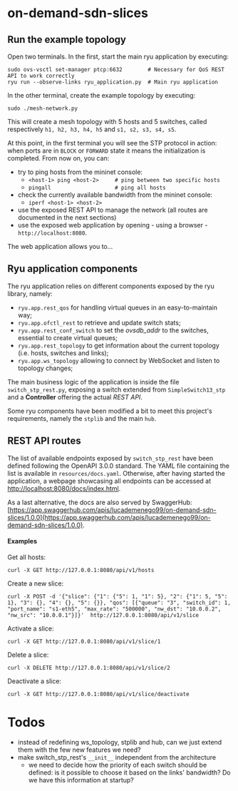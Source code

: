 # on-demand-sdn-slices

## Run the example topology
Open two terminals. In the first, start the main ryu application by executing:
```
sudo ovs-vsctl set-manager ptcp:6632        # Necessary for QoS REST API to work correctly
ryu run --observe-links ryu_application.py  # Main ryu application
```

In the other terminal, create the example topology by executing:
```
sudo ./mesh-network.py
```

This will create a mesh topology with 5 hosts and 5 switches, called respectively `h1, h2, h3, h4, h5` and `s1, s2, s3, s4, s5`.

At this point, in the first terminal you will see the STP protocol in action: when ports are in `BLOCK` or `FORWARD` state it means the initialization is completed.
From now on, you can:
- try to ping hosts from the mininet console:
  - `<host-1> ping <host-2>     # ping between two specific hosts`
  - `pingall                    # ping all hosts`
- check the currently available bandwidth from the mininet console:
  - `iperf <host-1> <host-2>`
- use the exposed REST API to manage the network (all routes are documented in the next sections)
- use the exposed web application by opening - using a browser - `http://localhost:8080`.

The web application allows you to...


## Ryu application components

The ryu application relies on different components exposed by the ryu library, namely:
- `ryu.app.rest_qos` for handling virtual queues in an easy-to-maintain way;
- `ryu.app.ofctl_rest` to retrieve and update switch stats;
- `ryu.app.rest_conf_switch` to set the *ovsdb_addr* to the switches, essential to create virtual queues;
- `ryu.app.rest_topology` to get information about the current topology (i.e. hosts, switches and links);
- `ryu.app.ws_topology` allowing to connect by WebSocket and listen to topology changes;

The main business logic of the application is inside the file `switch_stp_rest.py`, exposing a switch extended from `SimpleSwitch13_stp` and a **Controller** offering the actual *REST API*.

Some ryu components have been modified a bit to meet this project's requirements, namely the `stplib` and the main `hub`.

## REST API routes
The list of available endpoints exposed by `switch_stp_rest` have been defined following the OpenAPI 3.0.0 standard. The YAML file containing the list is available in `resources/docs.yaml`. Otherwise, after having started the application, a webpage showcasing all endpoints can be accessed at [http://localhost:8080/docs/index.html](http://localhost:8080/docs/index.html).

As a last alternative, the docs are also served by SwaggerHub: [https://app.swaggerhub.com/apis/lucademenego99/on-demand-sdn-slices/1.0.0](https://app.swaggerhub.com/apis/lucademenego99/on-demand-sdn-slices/1.0.0).

#### Examples
Get all hosts:
```
curl -X GET http://127.0.0.1:8080/api/v1/hosts
```

Create a new slice:
```
curl -X POST -d '{"slice": {"1": {"5": 1, "1": 5}, "2": {"1": 5, "5": 1}, "3": {}, "4": {}, "5": {}}, "qos": [{"queue": "3", "switch_id": 1, "port_name": "s1-eth5", "max_rate": "500000", "nw_dst": "10.0.0.2", "nw_src": "10.0.0.1"}]}'  http://127.0.0.1:8080/api/v1/slice
```

Activate a slice:
```
curl -X GET http://127.0.0.1:8080/api/v1/slice/1
```

Delete a slice:
```
curl -X DELETE http://127.0.0.1:8080/api/v1/slice/2
```

Deactivate a slice:
```
curl -X GET http://127.0.0.1:8080/api/v1/slice/deactivate
```


# Todos

- instead of redefining ws_topology, stplib and hub, can we just extend them with the few new features we need?
- make switch_stp_rest's `__init__` independent from the architecture
  - we need to decide how the priority of each switch should be defined: is it possible to choose it based on the links' bandwidth? Do we have this information at startup?

